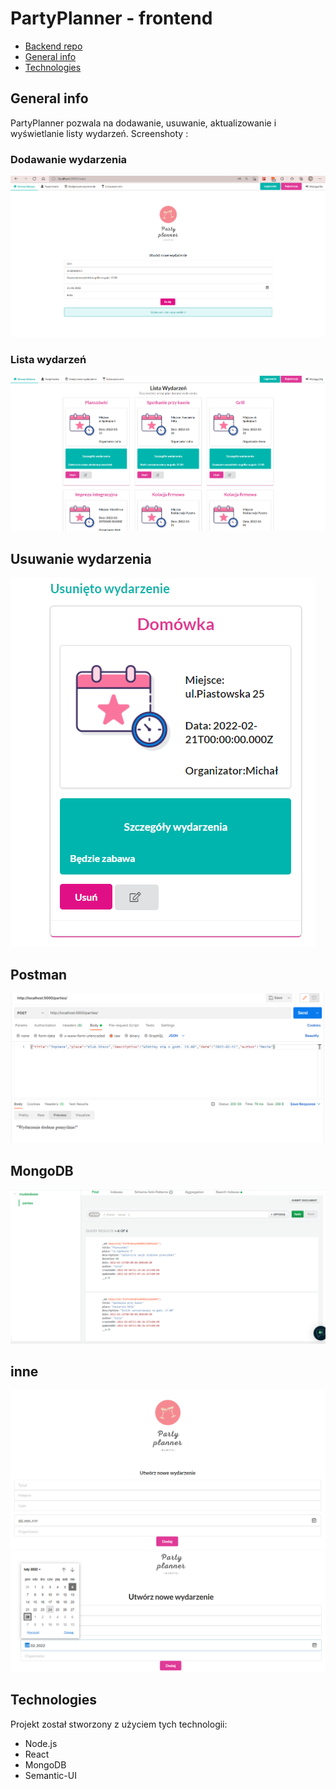 # PartyPlanner - frontend

* [Backend repo](https://github.com/julia741/partyplanner---backend)
* [General info](#general_info)
* [Technologies](#technologies)

## General info
PartyPlanner pozwala na dodawanie, usuwanie, aktualizowanie i wyświetlanie listy wydarzeń.
Screenshoty :
### Dodawanie wydarzenia
![Algorithm schema](./src/images/CreateScreenshot.png)
### Lista wydarzeń
![Algorithm schema](./src/images/eventslist.png)
## Usuwanie wydarzenia
![Algorithm schema](./src/images/DeleteScreenshot_1.png)
## Postman
![Algorithm schema](./src/images/postman.png)
## MongoDB
![Algorithm schema](./src/images/mongodb.png)
## inne
 ![Algorithm schema](./src/images/CreatebeforeScreenshot_1.png)
  ![Algorithm schema](./src/images/Screenshot_1.png)
## Technologies
Projekt został stworzony z użyciem tych technologii:
* Node.js
* React
* MongoDB
* Semantic-UI




